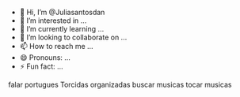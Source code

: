 - 👋 Hi, I’m @Juliasantosdan
- 👀 I’m interested in ...
- 🌱 I’m currently learning ...
- 💞️ I’m looking to collaborate on ...
- 📫 How to reach me ...
- 😄 Pronouns: ...
- ⚡ Fun fact: ...

<!---
Juliasantosdan/Juliasantosdan is a ✨ special ✨ repository because its `README.md` (this file) appears on your GitHub profile.
You can click the Preview link to take a look at your changes.
--->
falar portugues 
Torcidas organizadas 
buscar musicas 
tocar musicas
